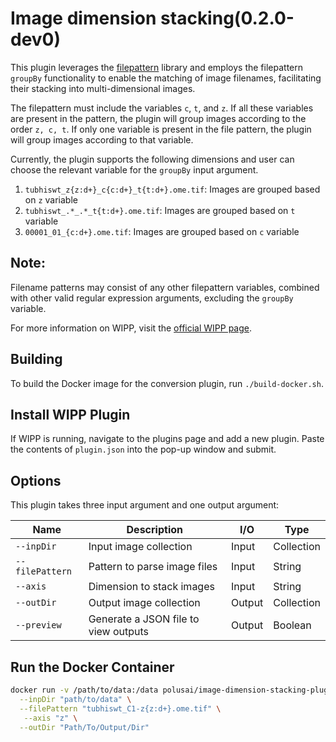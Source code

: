 # Image dimension stacking(0.2.0-dev0)

This plugin leverages the [filepattern](https://filepattern2.readthedocs.io/en/latest/Home.html) library and employs the filepattern `groupBy` functionality to enable the matching of image filenames, facilitating their stacking into multi-dimensional images.

The filepattern must include the variables `c`, `t`, and `z`. If all these variables are present in the pattern, the plugin will group images according to the order `z, c, t`. If only one variable is present in the file pattern, the plugin will group images according to that variable.

Currently, the plugin supports the following dimensions and user can choose the relevant variable for the `groupBy` input argument.

1. `tubhiswt_z{z:d+}_c{c:d+}_t{t:d+}.ome.tif`: Images are grouped based on `z` variable
2. `tubhiswt_.*_.*_t{t:d+}.ome.tif`: Images are grouped based on `t` variable
3. `00001_01_{c:d+}.ome.tif`: Images are grouped based on `c` variable

## Note:

Filename patterns may consist of any other filepattern variables, combined with other valid regular expression arguments, excluding the `groupBy` variable.

For more information on WIPP, visit the
[official WIPP page](https://isg.nist.gov/deepzoomweb/software/wipp).

## Building

To build the Docker image for the conversion plugin, run
`./build-docker.sh`.

## Install WIPP Plugin

If WIPP is running, navigate to the plugins page and add a new plugin. Paste the
contents of `plugin.json` into the pop-up window and submit.

## Options

This plugin takes three input argument and one output argument:

| Name            | Description                          | I/O    | Type       |
| --------------- | ------------------------------------ | ------ | ---------- |
| `--inpDir`      | Input image collection               | Input  | Collection |
| `--filePattern` | Pattern to parse image files         | Input  | String     |
| `--axis`        | Dimension to stack images            | Input  | String     |
| `--outDir`      | Output image collection              | Output | Collection |
| `--preview`     | Generate a JSON file to view outputs | Output | Boolean    |

## Run the Docker Container

```bash
docker run -v /path/to/data:/data polusai/image-dimension-stacking-plugin:0.2.0-dev0-dev \
  --inpDir "path/to/data" \
  --filePattern "tubhiswt_C1-z{z:d+}.ome.tif" \
   --axis "z" \
  --outDir "Path/To/Output/Dir"
```
